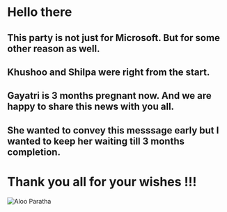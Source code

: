 # Hello there


## This party is not just for Microsoft. But for some other reason as well.  
##  Khushoo and Shilpa were right from the start. 
## Gayatri is 3 months pregnant now. And we are happy to share this news with you all.
## She wanted to convey this messsage early but I wanted to keep her waiting till 3 months completion.

# Thank you all for your wishes !!!




![Aloo Paratha](https://hebbarskitchen.com/wp-content/uploads/2021/03/aloo-paratha-recipe-aalu-ka-paratha-aloo-ka-paratha-potato-paratha-2-1365x2048.jpeg)



